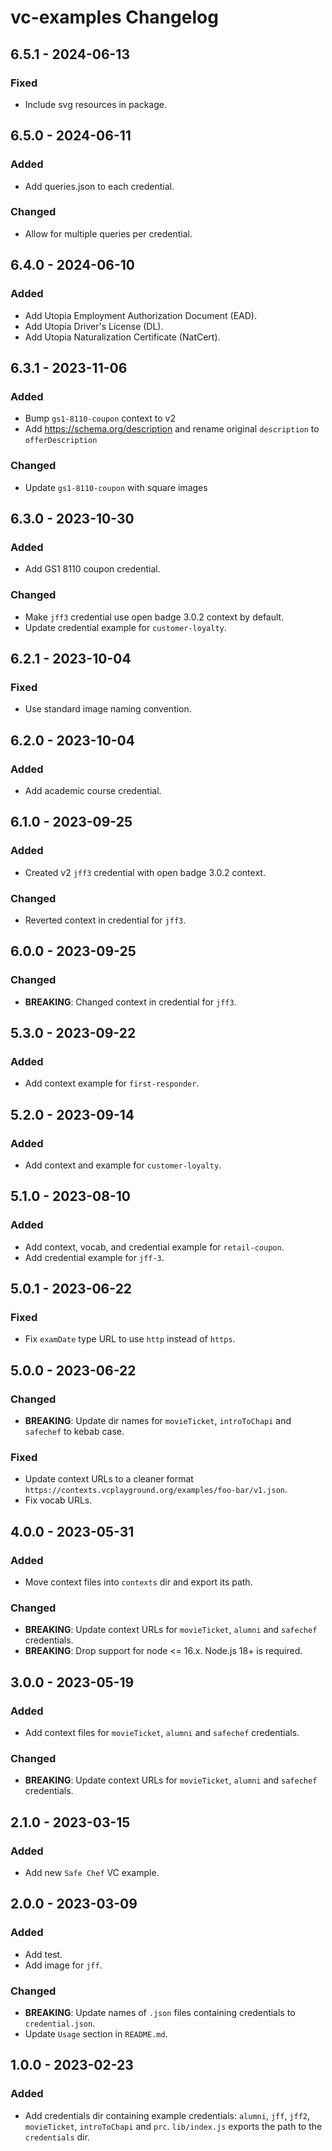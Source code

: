 # vc-examples Changelog

## 6.5.1 - 2024-06-13

### Fixed
- Include svg resources in package.

## 6.5.0 - 2024-06-11

### Added
- Add queries.json to each credential.

### Changed
- Allow for multiple queries per credential.

## 6.4.0 - 2024-06-10

### Added
- Add Utopia Employment Authorization Document (EAD).
- Add Utopia Driver's License (DL).
- Add Utopia Naturalization Certificate (NatCert).

## 6.3.1 - 2023-11-06

### Added
- Bump `gs1-8110-coupon` context to v2
- Add https://schema.org/description and rename original `description` to
`offerDescription`

### Changed
- Update `gs1-8110-coupon` with square images

## 6.3.0 - 2023-10-30

### Added
- Add GS1 8110 coupon credential.

### Changed
- Make `jff3` credential use open badge 3.0.2 context by default.
- Update credential example for `customer-loyalty`.

## 6.2.1 - 2023-10-04

### Fixed
- Use standard image naming convention.

## 6.2.0 - 2023-10-04

### Added
- Add academic course credential.

## 6.1.0 - 2023-09-25

### Added
- Created v2 `jff3` credential with open badge 3.0.2 context.

### Changed
- Reverted context in credential for `jff3`.

## 6.0.0 - 2023-09-25

### Changed
- **BREAKING**: Changed context in credential for `jff3`.

## 5.3.0 - 2023-09-22

### Added
- Add context example for `first-responder`.

## 5.2.0 - 2023-09-14

### Added
- Add context and example for `customer-loyalty`.

## 5.1.0 - 2023-08-10

### Added
- Add context, vocab, and credential example for `retail-coupon`.
- Add credential example for `jff-3`.

## 5.0.1 - 2023-06-22

### Fixed
- Fix `examDate` type URL to use `http` instead of `https`.

## 5.0.0 - 2023-06-22

### Changed
- **BREAKING**: Update dir names for `movieTicket`, `introToChapi` and
  `safechef` to kebab case.

### Fixed
- Update context URLs to a cleaner format
  `https://contexts.vcplayground.org/examples/foo-bar/v1.json`.
- Fix vocab URLs.

## 4.0.0 - 2023-05-31

### Added
- Move context files into `contexts` dir and export its path.

### Changed
- **BREAKING**: Update context URLs for `movieTicket`, `alumni` and `safechef`
  credentials.
- **BREAKING**: Drop support for node <= 16.x. Node.js 18+ is required.

## 3.0.0 - 2023-05-19

### Added
- Add context files for `movieTicket`, `alumni` and `safechef` credentials.

### Changed
- **BREAKING**: Update context URLs for `movieTicket`, `alumni` and `safechef`
  credentials.

## 2.1.0 - 2023-03-15

### Added
- Add new `Safe Chef` VC example.

## 2.0.0 - 2023-03-09

### Added
- Add test.
- Add image for `jff`.

### Changed
- **BREAKING**: Update names of `.json` files containing credentials to
  `credential.json`.
- Update `Usage` section in `README.md`.

## 1.0.0 - 2023-02-23

### Added
- Add credentials dir containing example credentials: `alumni`, `jff`, `jff2`,
  `movieTicket`, `introToChapi` and `prc`. `lib/index.js` exports the path to
  the `credentials` dir.
